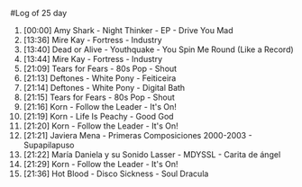 #Log of 25 day

1. [00:00] Amy Shark - Night Thinker - EP - Drive You Mad
1. [13:36] Mire Kay - Fortress - Industry
1. [13:40] Dead or Alive - Youthquake - You Spin Me Round (Like a Record)
1. [13:44] Mire Kay - Fortress - Industry
1. [21:09] Tears for Fears - 80s Pop - Shout
1. [21:13] Deftones - White Pony - Feiticeira
1. [21:14] Deftones - White Pony - Digital Bath
1. [21:15] Tears for Fears - 80s Pop - Shout
1. [21:16] Korn - Follow the Leader - It's On!
1. [21:19] Korn - Life Is Peachy - Good God
1. [21:20] Korn - Follow the Leader - It's On!
1. [21:21] Javiera Mena - Primeras Composiciones 2000-2003 - Supapilapuso
1. [21:22] María Daniela y su Sonido Lasser - MDYSSL - Carita de ángel
1. [21:29] Korn - Follow the Leader - It's On!
1. [21:36] Hot Blood - Disco Sickness - Soul Dracula
